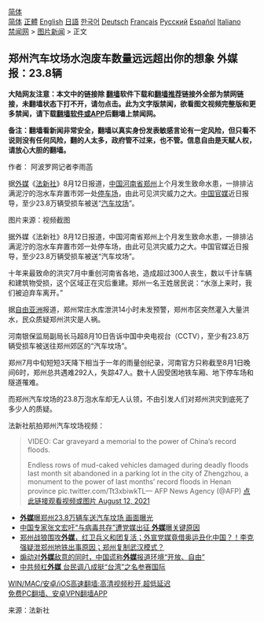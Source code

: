  <!-- 面包屑导航 --> <div class="breadcrumb"><!-- GTranslate: https://gtranslate.io/ -->  <div class="switcher notranslate">  <div class="selected">  <a href="#" onclick="return false;"> 简体</a>  </div>  <div class="option">  <a href="https://www.bannedbook.org" onclick="doGTranslate('zh-CN|zh-CN');jQuery('div.switcher div.selected a').html(jQuery(this).html());return false;" title="简体中文" class="nturl selected"> 简体</a>  <a href="https://www.bannedbook.org/zh-tw/" onclick="doGTranslate('zh-CN|zh-TW');jQuery('div.switcher div.selected a').html(jQuery(this).html());return false;" title="繁體中文" class="nturl"> 正體</a>  <a href="https://www.bannedbook.org/en/" onclick="doGTranslate('zh-CN|en');jQuery('div.switcher div.selected a').html(jQuery(this).html());return false;" title="English" class="nturl"> English</a>  <a href="https://www.bannedbook.org/ja/" onclick="doGTranslate('zh-CN|ja');jQuery('div.switcher div.selected a').html(jQuery(this).html());return false;" title="日本語" class="nturl"> 日語</a>  <a href="https://www.bannedbook.org/ko/" onclick="doGTranslate('zh-CN|ko');jQuery('div.switcher div.selected a').html(jQuery(this).html());return false;" title="한국어" class="nturl"> 한국어</a>  <a href="https://www.bannedbook.org/de/" onclick="doGTranslate('zh-CN|de');jQuery('div.switcher div.selected a').html(jQuery(this).html());return false;" title="Deutsch" class="nturl"> Deutsch</a>  <a href="https://www.bannedbook.org/fr/" onclick="doGTranslate('zh-CN|fr');jQuery('div.switcher div.selected a').html(jQuery(this).html());return false;" title="Français" class="nturl"> Français</a>  <a href="https://www.bannedbook.org/ru/" onclick="doGTranslate('zh-CN|ru');jQuery('div.switcher div.selected a').html(jQuery(this).html());return false;" title="Русский" class="nturl"> Русский</a>  <a href="https://www.bannedbook.org/es/" onclick="doGTranslate('zh-CN|es');jQuery('div.switcher div.selected a').html(jQuery(this).html());return false;" title="Español" class="nturl"> Español</a>  <a href="https://www.bannedbook.org/it/" onclick="doGTranslate('zh-CN|it');jQuery('div.switcher div.selected a').html(jQuery(this).html());return false;" title="Italiano" class="nturl"> Italiano</a>  </div>  </div>      <div class='breadcrumb-sub'><!-- Breadcrumb NavXT 6.3.0 --> <a href="https://www.bannedbook.org/" class="home">禁闻网</a> &gt; <a href="https://www.bannedbook.org/bnews/topimagenews/" class="category">图片新闻</a> &gt; 正文</div></div><h2>郑州汽车坟场水泡废车数量远远超出你的想象 外媒报：23.8辆</h2> <p class="notice"><b>大陆网友注意：本文中的链接除 <a href="https://github.com/bannedbook/fanqiang" >翻墙</a>软件下载和<a href="https://github.com/killgcd/justmysocks/blob/master/README.md">翻墙推荐</a>链接外全部为禁网链接，未翻墙状态下打不开，请勿点击。此为文字版禁闻，欲看图文视频完整版和更多禁闻，请下载<a href="https://github.com/bannedbook/fanqiang">翻墙软件或APP</a>后翻墙上禁闻网。</p><p>备注：翻墙看新闻非常安全，翻墙以真实身份发表敏感言论有一定风险，但只看不说则没有任何风险，翻的人太多，政府管不过来，也不管。信息自由是天赋人权，请放心大胆的翻墙。</b></p>  <div class="entry"> <p>作者： 阿波罗网记者李雨菡</p> <p id="summary">据<a href="https://www.bannedbook.org/bnews/tag/%e5%a4%96%e5%aa%92/" class="st_tag internal_tag" rel="tag" title="标签 外媒 下的日志">外媒</a>《<a href="https://www.bannedbook.org/bnews/tag/%e6%b3%95%e6%96%b0%e7%a4%be/" class="st_tag internal_tag" rel="tag" title="标签 法新社 下的日志">法新社</a>》8月12日报道，<span class='wp_keywordlink_affiliate'><a href="https://www.bannedbook.org/" title="中国" target="_blank">中国</a></span><a href="https://www.bannedbook.org/bnews/tag/%e6%b2%b3%e5%8d%97%e7%9c%81/" class="st_tag internal_tag" rel="tag" title="标签 河南省 下的日志">河南省</a><a href="https://www.bannedbook.org/bnews/tag/%e9%83%91%e5%b7%9e/" class="st_tag internal_tag" rel="tag" title="标签 郑州 下的日志">郑州</a>上个月发生致命水患，一排排沾满泥泞的泡水车弃置市郊一处<a href="https://www.bannedbook.org/bnews/tag/%E5%81%9C%E8%BD%A6%E5%9C%BA/" class="st_tag internal_tag" rel="tag" title="标签 停车场 下的日志">停车场</a>，由此可见洪灾威力之大。<a href="https://www.bannedbook.org/bnews/tag/%E4%B8%AD%E5%9B%BD%E5%AE%98%E5%AA%92/" class="st_tag internal_tag" rel="tag" title="标签 中国官媒 下的日志">中国官媒</a>近日报导，至少23.8万辆受损车被送“<a href="https://www.bannedbook.org/bnews/tag/%e6%b1%bd%e8%bd%a6/" class="st_tag internal_tag" rel="tag" title="标签 汽车 下的日志">汽车</a><a href="https://www.bannedbook.org/bnews/tag/%E5%9D%9F%E5%9C%BA/" class="st_tag internal_tag" rel="tag" title="标签 坟场 下的日志">坟场</a>”。</p> <p id="conimg">图片来源：视频截图</p>  <p>据外媒《法新社》8月12日报道，中国河南省郑州上个月发生致命水患，一排排沾满泥泞的泡水车弃置市郊一处停车场，由此可见洪灾威力之大。中国官媒近日报导，至少23.8万辆受损车被送“汽车坟场”。</p> <p>十年来最致命的洪灾7月中重创河南省各地，造成超过300人丧生，数以千计车辆和建筑物受损，这个区域正在灾后重建。郑州一名王姓居民说：“水涨上来时，我们被迫弃车离开。”</p> <p>据<a href="https://www.bannedbook.org/bnews/tag/%e8%87%aa%e7%94%b1%e4%ba%9a%e6%b4%b2/" class="st_tag internal_tag" rel="tag" title="标签 自由亚洲 下的日志">自由亚洲</a>报道，郑州常庄水库泄洪14小时未发预警，郑州市区突然灌入大量洪水，民众质疑郑州洪灾是人祸。</p>  <p>河南银保监局副局长马超8月10日告诉中国中央电视台（CCTV），至少有23.8万辆受损车被送往郑州郊区的“汽车坟场”。</p> <p>郑州7月中旬短短3天降下相当于一年的雨量创纪录，河南官方只称截至8月1日晚间6时，郑州总共遇难292人，失踪47人。数十人因受困地铁车厢、地下停车场和隧道罹难。</p> <p>而郑州汽车坟场的23.8万泡水车却无人认领，不由引发人们对郑州洪灾到底死了多少人的质疑。</p>  <p>法新社航拍郑州汽车坟场视频：</p> <blockquote><p>VIDEO: Car graveyard a memorial to the power of China&#8217;s record floods.</p> <p>Endless rows of mud-caked vehicles damaged during deadly floods last month sit abandoned in a parking lot in the city of Zhengzhou, a monument to the power of last months&#8217; record floods in Henan province pic.twitter.com/Tt3xbiwkTL— AFP News Agency (@AFP) <a href="https://twitter.com/AFP/status/1425717366533414916?ref_src=twsrc%5Etfw">点此链接观看视频或图片 August 12, 2021</a></p> </blockquote> <ul class='op-related-articles' title='相关阅读'> <li><a href='https://www.bannedbook.org/bnews/comments/20210813/1605535.html' target='_blank'><b>外媒</b>曝郑州23.8万辆车送汽车坟场 画面曝光</a></li> <li><a href='https://www.bannedbook.org/bnews/comments/20210812/1605163.html' target='_blank'>中国专家张文宏吁“与病毒共存”遭党媒出征 <b>外媒</b>曝关键原因</a></li> <li><a href='https://www.bannedbook.org/bnews/bannedvideo/20210812/1605140.html' target='_blank'>郑州战狼围攻<b>外媒</b>，红卫兵义和团复活；外宣党媒竟借奥运丑化中国？！李克强疑泄郑州地铁出事原因；郑州复制武汉模式？</a></li> <li><a href='https://www.bannedbook.org/bnews/headline/20210811/1604060.html' target='_blank'>煽动对<b>外媒</b>敌意的同时，中国谎称<b>外媒</b>报道环境“开放、自由”</a></li> <li><a href='https://www.bannedbook.org/bnews/taiwannews/20210810/1603914.html' target='_blank'>中共频杠<b>外媒</b> 台民调八成挺“台湾”之名参赛国际</a></li> </ul> <p class="texttj"> <a href="https://github.com/bannedbook/fanqiang/wiki/V2ray%E6%9C%BA%E5%9C%BA" target="_blank">WIN/MAC/安卓/iOS高速翻墙:高清视频秒开,超低延迟</a><br/> <a href="https://github.com/bannedbook/fanqiang/wiki/%E7%A6%81%E9%97%BB%E7%BD%91%E5%AE%89%E5%8D%93%E7%BF%BB%E5%A2%99%E6%96%B0%E9%97%BBAPP" target="_blank">免费PC翻墙、安卓VPN翻墙APP</a></p><p> 来源：法新社 </p><a name='sharetosocial'></a>  <div style="margin-bottom:5px;padding-bottom:5px;clear:both"> <div id="archive-pix-1" class="banner-ads"> <!-- AuctionX Display platform tag START --> <div id="26318x728x90x621x_ADSLOT2" clicktrack="%%CLICK_URL_ESC%%"></div> <!-- AuctionX Display platform tag END --> </div> <div id="archive-pix-2" class="banner-ads"> <!-- AuctionX Display platform tag START --> <div id="26315x300x250x621x_ADSLOT2" clicktrack="%%CLICK_URL_ESC%%"></div> <!-- AuctionX Display platform tag END --> </div> </div>  <div id="archive-pix-1" class="banner-ads"> <!-- AuctionX Display platform tag START --> <div id="26318x728x90x621x_ADSLOT3" clicktrack="%%CLICK_URL_ESC%%"></div> <!-- AuctionX Display platform tag END --> </div> </div><!--END ENTRY--> 